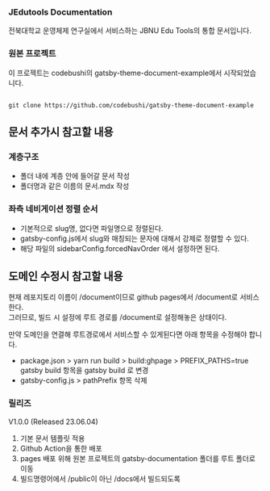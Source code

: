 ### JEdutools Documentation

전북대학교 운영체제 연구실에서 서비스하는 JBNU Edu Tools의 통합 문서입니다.

### 원본 프로젝트

이 프로젝트는 codebushi의 gatsby-theme-document-example에서 시작되었습니다. 
```

git clone https://github.com/codebushi/gatsby-theme-document-example
```
## 문서 추가시 참고할 내용

### 계층구조
* 폴더 내에 계층 안에 들어갈 문서 작성
* 폴더명과 같은 이름의 문서.mdx 작성

### 좌측 네비게이션 정렬 순서
* 기본적으로 slug명, 없다면 파일명으로 정렬된다.
* gatsby-config.js에서 slug와 매칭되는 문자에 대해서 강제로 정렬할 수 있다.
 * 해당 파일의 sidebarConfig.forcedNavOrder 에서 설정하면 된다. 


## 도메인 수정시 참고할 내용
현재 레포지토리 이름이 /document이므로 github pages에서 /document로 서비스한다.   
그러므로, 빌드 시 설정에 루트 경로를 /document로 설정해놓은 상태이다.  

만약 도메인을 연결해 루트경로에서 서비스할 수 있게된다면 아래 항목을 수정해야 합니다.
* package.json > yarn run build > build:ghpage > PREFIX_PATHS=true gatsby build 항목을 gatsby build 로 변경
* gatsby-config.js > pathPrefix 항목 삭제

### 릴리즈

V1.0.0 (Released 23.06.04)
1. 기본 문서 템플릿 적용
2. Github Action을 통한 배포
3. pages 배포 위해 원본 프로젝트의 gatsby-documentation 폴더를 루트 폴더로 이동
4. 빌드명령어에서 /public이 아닌 /docs에서 빌드되도록